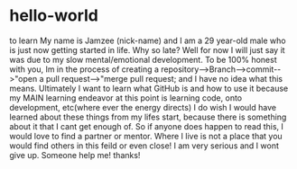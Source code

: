 # hello-world
to learn
My name is Jamzee (nick-name) and I am a 29 year-old male who is just now getting started in life. Why so late? Well for now I will just say it was due to my slow mental/emotional development.  To be 100% honest with you, Im in the process of creating a repository-->Branch-->commit-->"open a pull request-->"merge pull request; and I have no idea what this means. Ultimately I want to learn what GitHub is and how to use it because my MAIN learning endeavor at this point is learning code, onto development, etc(where ever the energy directs) I do wish I would have learned about these things from my lifes start, because there is something about it that I cant get enough of. So if anyone does happen to read this, I would love to find a partner or mentor. Where I live is not a place that you would find others in this feild or even close! I am very serious and I wont give up. Someone help me! thanks!

